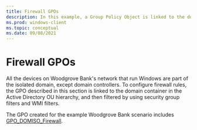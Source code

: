 ```yaml
---
title: Firewall GPOs 
description: In this example, a Group Policy Object is linked to the domain container because the domain controllers aren't part of the isolated domain.
ms.prod: windows-client
ms.topic: conceptual
ms.date: 09/08/2021
---
```


# Firewall GPOs


All the devices on Woodgrove Bank's network that run Windows are part of the isolated domain, except domain controllers. To configure firewall rules, the GPO described in this section is linked to the domain container in the Active Directory OU hierarchy, and then filtered by using security group filters and WMI filters.

The GPO created for the example Woodgrove Bank scenario includes [GPO\_DOMISO\_Firewall](gpo-domiso-firewall.md).
